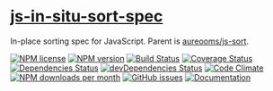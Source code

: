 [js-in-situ-sort-spec](http://aureooms.github.io/js-in-situ-sort-spec)
==

In-place sorting spec for JavaScript. Parent is
[aureooms/js-sort](https://github.com/aureooms/js-sort).

[![NPM license](https://img.shields.io/npm/l/@aureooms/js-in-situ-sort-spec.svg?style=flat)](https://raw.githubusercontent.com/aureooms/js-in-situ-sort-spec/master/LICENSE)
[![NPM version](https://img.shields.io/npm/v/@aureooms/js-in-situ-sort-spec.svg?style=flat)](https://www.npmjs.org/package/@aureooms/js-in-situ-sort-spec)
[![Build Status](https://img.shields.io/travis/aureooms/js-in-situ-sort-spec.svg?style=flat)](https://travis-ci.org/aureooms/js-in-situ-sort-spec)
[![Coverage Status](https://img.shields.io/coveralls/aureooms/js-in-situ-sort-spec.svg?style=flat)](https://coveralls.io/r/aureooms/js-in-situ-sort-spec)
[![Dependencies Status](https://img.shields.io/david/aureooms/js-in-situ-sort-spec.svg?style=flat)](https://david-dm.org/aureooms/js-in-situ-sort-spec#info=dependencies)
[![devDependencies Status](https://img.shields.io/david/dev/aureooms/js-in-situ-sort-spec.svg?style=flat)](https://david-dm.org/aureooms/js-in-situ-sort-spec#info=devDependencies)
[![Code Climate](https://img.shields.io/codeclimate/github/aureooms/js-in-situ-sort-spec.svg?style=flat)](https://codeclimate.com/github/aureooms/js-in-situ-sort-spec)
[![NPM downloads per month](https://img.shields.io/npm/dm/@aureooms/js-in-situ-sort-spec.svg?style=flat)](https://www.npmjs.org/package/@aureooms/js-in-situ-sort-spec)
[![GitHub issues](https://img.shields.io/github/issues/aureooms/js-in-situ-sort-spec.svg?style=flat)](https://github.com/aureooms/js-in-situ-sort-spec/issues)
[![Documentation](https://aureooms.github.io/js-in-situ-sort-spec/badge.svg)](https://aureooms.github.io/js-in-situ-sort-spec/source.html)
